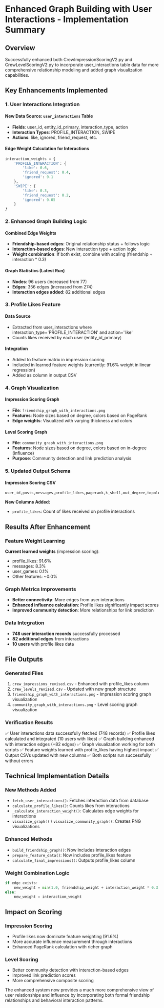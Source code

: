 # Enhanced Graph Building with User Interactions - Implementation Summary

## Overview
Successfully enhanced both CrewImpressionScoringV2.py and CrewLevelScoringV2.py to incorporate user_interactions table data for more comprehensive relationship modeling and added graph visualization capabilities.

## Key Enhancements Implemented

### 1. User Interactions Integration

#### New Data Source: `user_interactions` Table
- **Fields**: user_id, entity_id_primary, interaction_type, action
- **Interaction Types**: PROFILE_INTERACTION, SWIPE
- **Actions**: like, ignored, friend_request, etc.

#### Edge Weight Calculation for Interactions
```python
interaction_weights = {
    'PROFILE_INTERACTION': {
        'like': 0.6,
        'friend_request': 0.4,
        'ignored': 0.1
    },
    'SWIPE': {
        'like': 0.3,
        'friend_request': 0.2,
        'ignored': 0.05
    }
}
```

### 2. Enhanced Graph Building Logic

#### Combined Edge Weights
- **Friendship-based edges**: Original relationship status + follows logic
- **Interaction-based edges**: New interaction type + action logic
- **Weight combination**: If both exist, combine with scaling (friendship + interaction * 0.3)

#### Graph Statistics (Latest Run)
- **Nodes**: 96 users (increased from 77)
- **Edges**: 356 edges (increased from 274)
- **Interaction edges added**: 82 additional edges

### 3. Profile Likes Feature

#### Data Source
- Extracted from user_interactions where interaction_type='PROFILE_INTERACTION' and action='like'
- Counts likes received by each user (entity_id_primary)

#### Integration
- Added to feature matrix in impression scoring
- Included in learned feature weights (currently: 91.6% weight in linear regression)
- Added as column in output CSV

### 4. Graph Visualization

#### Impression Scoring Graph
- **File**: `friendship_graph_with_interactions.png`
- **Features**: Node sizes based on degree, colors based on PageRank
- **Edge weights**: Visualized with varying thickness and colors

#### Level Scoring Graph
- **File**: `community_graph_with_interactions.png`
- **Features**: Node sizes based on degree, colors based on in-degree (influence)
- **Purpose**: Community detection and link prediction analysis

### 5. Updated Output Schema

#### Impression Scoring CSV
```csv
user_id,posts,messages,profile_likes,pagerank,k_shell,out_degree,topological_score,user_feature_score,website_impressions,total_impression_score
```

**New Columns Added:**
- `profile_likes`: Count of likes received on profile interactions

## Results After Enhancement

### Feature Weight Learning
**Current learned weights** (impression scoring):
- profile_likes: 91.6%
- messages: 8.3%
- user_games: 0.1%
- Other features: ~0.0%

### Graph Metrics Improvements
- **Better connectivity**: More edges from user interactions
- **Enhanced influence calculation**: Profile likes significantly impact scores
- **Improved community detection**: More relationships for link prediction

### Data Integration
- **748 user interaction records** successfully processed
- **82 additional edges** from interactions
- **10 users** with profile likes data

## File Outputs

### Generated Files
1. `crew_impressions_revised.csv` - Enhanced with profile_likes column
2. `crew_levels_revised.csv` - Updated with new graph structure
3. `friendship_graph_with_interactions.png` - Impression scoring graph visualization
4. `community_graph_with_interactions.png` - Level scoring graph visualization

### Verification Results
✅ User interactions data successfully fetched (748 records)
✅ Profile likes calculated and integrated (10 users with likes)
✅ Graph building enhanced with interaction edges (+82 edges)
✅ Graph visualization working for both scripts
✅ Feature weights learned with profile_likes having highest impact
✅ Output CSVs updated with new columns
✅ Both scripts run successfully without errors

## Technical Implementation Details

### New Methods Added
- `fetch_user_interactions()`: Fetches interaction data from database
- `calculate_profile_likes()`: Counts likes from interactions
- `_calculate_interaction_weight()`: Calculates edge weights for interactions
- `visualize_graph()` / `visualize_community_graph()`: Creates PNG visualizations

### Enhanced Methods
- `build_friendship_graph()`: Now includes interaction edges
- `prepare_feature_data()`: Now includes profile_likes feature
- `calculate_final_impressions()`: Outputs profile_likes column

### Weight Combination Logic
```python
if edge_exists:
    new_weight = min(1.0, friendship_weight + interaction_weight * 0.3)
else:
    new_weight = interaction_weight
```

## Impact on Scoring

### Impression Scoring
- Profile likes now dominate feature weighting (91.6%)
- More accurate influence measurement through interactions
- Enhanced PageRank calculation with richer graph

### Level Scoring
- Better community detection with interaction-based edges
- Improved link prediction scores
- More comprehensive composite scoring

The enhanced system now provides a much more comprehensive view of user relationships and influence by incorporating both formal friendship relationships and behavioral interaction patterns.
